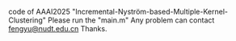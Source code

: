 code of AAAI2025 "Incremental-Nyström-based-Multiple-Kernel-Clustering"
Please run the "main.m"
Any problem can contact fengyu@nudt.edu.cn Thanks. 
